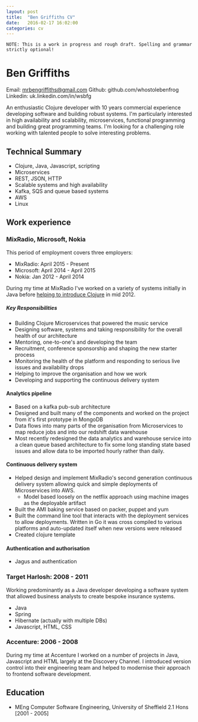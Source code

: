 ```yaml
---
layout: post
title:  "Ben Griffiths CV"
date:   2016-02-17 16:02:00
categories: cv
---
```


`NOTE: This is a work in progress and rough draft. Spelling and grammar strictly optional!`

# Ben Griffiths

Email: mrbengriffiths@gmail.com
Github: github.com/whostolebenfrog
Linkedin: uk.linkedin.com/in/wsbfg

An enthusiastic Clojure developer with 10 years commercial experience developing software and building robust systems. I'm particularly interested in high availability and scalability, microservices, functional programming and building great programming teams. I'm looking for a challenging role working with talented people to solve interesting problems.

## Technical Summary

* Clojure, Java, Javascript, scripting
* Microservices
* REST, JSON, HTTP
* Scalable systems and high availability
* Kafka, SQS and queue based systems
* AWS
* Linux

## Work experience

### MixRadio, Microsoft, Nokia

This period of employment covers three employers:
* MixRadio: April 2015 - Present
* Microsoft: April 2014 - April 2015
* Nokia: Jan 2012 - April 2014

During my time at MixRadio I've worked on a variety of systems initially in Java before [helping to introduce Clojure](https://skillsmatter.com/skillscasts/3891-clojure-at-nokia-entertainment#video) in mid 2012.

##### Key Responsibilities
* Building Clojure Microservices that powered the music service
* Designing software, systems and taking responsibility for the overall health of our architecture
* Mentoring, one-to-one's and developing the team
* Recruitment, conference sponsorship and shaping the new starter process
* Monitoring the health of the platform and responding to serious live issues and availability drops
* Helping to improve the organisation and how we work
* Developing and supporting the continuous delivery system

#### Analytics pipeline
* Based on a kafka pub-sub architecture
* Designed and built many of the components and worked on the project from it's first prototype in MongoDB 
* Data flows into many parts of the organisation from Microservices to map reduce jobs and into our redshift data warehouse
* Most recently redesigned the data analytics and warehouse service into a clean queue based architecture to fix some long standing state based issues and allow data to be imported hourly rather than daily.

#### Continuous delivery system
* Helped design and implement MixRadio's second generation continuous delivery system allowing quick and simple deployments of Microservices into AWS.
  * Model based loosely on the netflix approach using machine images as the deployable artifact
* Built the AMI baking service based on packer, puppet and yum
* Built the command line tool that interacts with the deployment services to allow deployments. Written in Go it was cross compiled to various platforms and auto-updated itself when new versions were released
* Created clojure template

#### Authentication and authorisation
* Jagus and authentication

### Target Harlosh: 2008 - 2011

Working predominantly as a Java developer developing a software system that allowed business analysts to create bespoke insurance systems.
* Java
* Spring
* Hibernate (actually with multiple DBs)
* Javascript, HTML, CSS

### Accenture: 2006 - 2008

During my time at Accenture I worked on a number of projects in Java, Javascript and HTML largely at the Discovery Channel. I introduced version control into their engineering team and helped to modernise their approach to frontend software development.


## Education

* MEng Computer Software Engineering, University of Sheffield 2.1 Hons [2001 - 2005]
